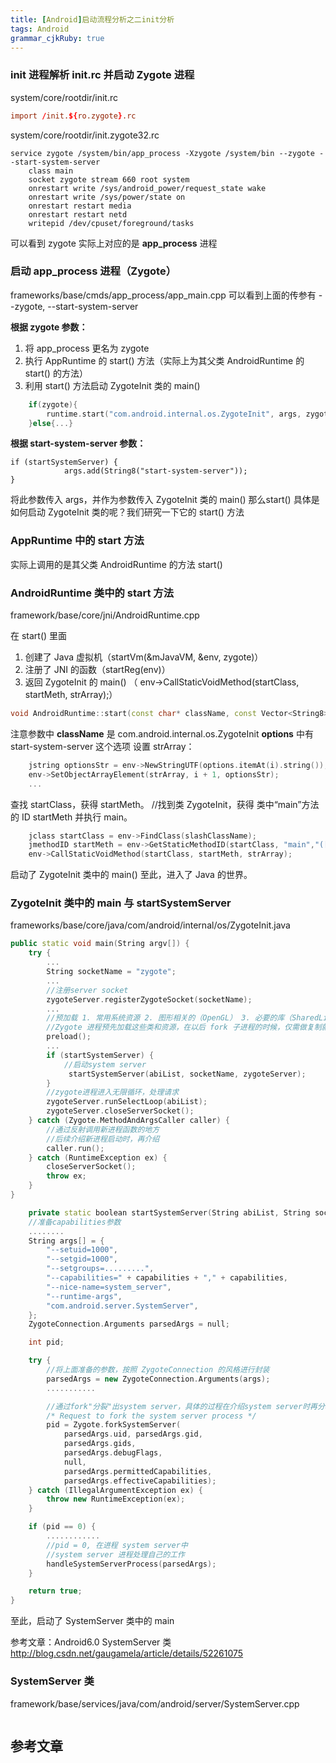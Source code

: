 ```yaml
---
title: [Android]启动流程分析之二init分析
tags: Android
grammar_cjkRuby: true
---
```

### init 进程解析 init.rc 并启动 Zygote 进程
system/core/rootdir/init.rc
```rc
import /init.${ro.zygote}.rc
```
system/core/rootdir/init.zygote32.rc
```
service zygote /system/bin/app_process -Xzygote /system/bin --zygote --start-system-server
    class main
    socket zygote stream 660 root system
    onrestart write /sys/android_power/request_state wake
    onrestart write /sys/power/state on
    onrestart restart media
    onrestart restart netd
    writepid /dev/cpuset/foreground/tasks
```
可以看到 zygote 实际上对应的是 **app_process** 进程

### 启动 app_process 进程（Zygote）
frameworks/base/cmds/app_process/app_main.cpp
可以看到上面的传参有 --zygote, --start-system-server 

**根据 zygote 参数：**
1. 将 app_process 更名为 zygote
2. 执行 AppRuntime 的 start() 方法（实际上为其父类 AndroidRuntime 的 start() 的方法）
3. 利用 start() 方法启动 ZygoteInit 类的 main()
```cpp
    if(zygote){
        runtime.start("com.android.internal.os.ZygoteInit", args, zygote);
    }else{...}
```
**根据 start-system-server 参数：**
```
if (startSystemServer) {
            args.add(String8("start-system-server"));
}
```
将此参数传入 args，并作为参数传入 ZygoteInit 类的 main()
那么start() 具体是如何启动 ZygoteInit 类的呢？我们研究一下它的 start() 方法

### AppRuntime 中的 start 方法
实际上调用的是其父类 AndroidRuntime 的方法 start()

### AndroidRuntime 类中的 start 方法
framework/base/core/jni/AndroidRuntime.cpp

在 start() 里面
1. 创建了 Java 虚拟机（startVm(&mJavaVM, &env, zygote)）
2. 注册了 JNI 的函数（startReg(env)）
3. 返回 ZygoteInit 的 main() （  env->CallStaticVoidMethod(startClass, startMeth, strArray);）

```cpp
void AndroidRuntime::start(const char* className, const Vector<String8>& options, bool zygote)
```
注意参数中
**className** 是 com.android.internal.os.ZygoteInit
**options** 中有 start-system-server 这个选项
设置 strArray：
```cpp
    jstring optionsStr = env->NewStringUTF(options.itemAt(i).string());
    env->SetObjectArrayElement(strArray, i + 1, optionsStr);
    ...
```
查找 startClass，获得 startMeth。
//找到类 ZygoteInit，获得 类中“main”方法的 ID startMeth
并执行 main。
```cpp
    jclass startClass = env->FindClass(slashClassName);
	jmethodID startMeth = env->GetStaticMethodID(startClass, "main","([Ljava/lang/String;)V");
    env->CallStaticVoidMethod(startClass, startMeth, strArray);	
```
启动了 ZygoteInit 类中的 main()
至此，进入了 Java 的世界。

### ZygoteInit 类中的 main 与 startSystemServer
frameworks/base/core/java/com/android/internal/os/ZygoteInit.java
```cpp
public static void main(String argv[]) {
    try {
        ...
        String socketName = "zygote";
        ...
        //注册server socket
        zygoteServer.registerZygoteSocket(socketName);
        ...
        //预加载 1. 常用系统资源 2. 图形相关的（OpenGL） 3. 必要的库（SharedLibraries）4...
		//Zygote 进程预先加载这些类和资源，在以后 fork 子进程的时候，仅需做复制就可以（根据 fork 的 copy-on-write 机制，有些类不做改变的话，甚至不用复制，子进程和父进程共享数据，可以达到省内存的目的）
        preload();
        ...
        if (startSystemServer) {
            //启动system server
             startSystemServer(abiList, socketName, zygoteServer);
        }
        //zygote进程进入无限循环，处理请求
        zygoteServer.runSelectLoop(abiList);
        zygoteServer.closeServerSocket();
    } catch (Zygote.MethodAndArgsCaller caller) {
        //通过反射调用新进程函数的地方
        //后续介绍新进程启动时，再介绍
        caller.run();
    } catch (RuntimeException ex) {
        closeServerSocket();
        throw ex;
    }
}
```
```cpp
    private static boolean startSystemServer(String abiList, String socketName) {
    //准备capabilities参数
    ........
    String args[] = {
        "--setuid=1000",
        "--setgid=1000",
        "--setgroups=.........",
        "--capabilities=" + capabilities + "," + capabilities,
        "--nice-name=system_server",
        "--runtime-args",
        "com.android.server.SystemServer",
    };
    ZygoteConnection.Arguments parsedArgs = null;

    int pid;

    try {
        //将上面准备的参数，按照 ZygoteConnection 的风格进行封装
        parsedArgs = new ZygoteConnection.Arguments(args);
        ...........

        //通过fork"分裂"出system server，具体的过程在介绍system server时再分析
        /* Request to fork the system server process */
        pid = Zygote.forkSystemServer(
            parsedArgs.uid, parsedArgs.gid,
            parsedArgs.gids,
            parsedArgs.debugFlags,
            null,
            parsedArgs.permittedCapabilities,
            parsedArgs.effectiveCapabilities);
    } catch (IllegalArgumentException ex) {
        throw new RuntimeException(ex);
    }

    if (pid == 0) {
        ............
        //pid = 0, 在进程 system server中
        //system server 进程处理自己的工作
        handleSystemServerProcess(parsedArgs);
    }

    return true;
}
```
至此，启动了 SystemServer 类中的 main

参考文章：Android6.0 SystemServer 类 http://blog.csdn.net/gaugamela/article/details/52261075

### SystemServer 类

framework/base/services/java/com/android/server/SystemServer.cpp
```cpp
```



## 参考文章

